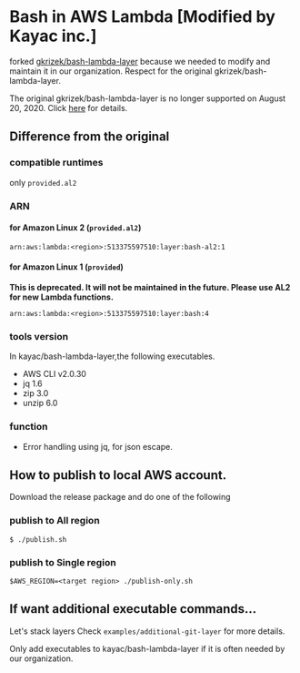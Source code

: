 # Bash in AWS Lambda [Modified by Kayac inc.]

forked [gkrizek/bash-lambda-layer](https://github.com/gkrizek/bash-lambda-layer) because we needed to modify and maintain it in our organization.
Respect for the original gkrizek/bash-lambda-layer.

The original gkrizek/bash-lambda-layer is no longer supported on August 20, 2020.
Click [here](https://github.com/gkrizek/bash-lambda-layer/commit/703b0ade8174022d44779d823172ab7ac33a5505) for details.

## Difference from the original

### compatible runtimes

only `provided.al2`

### ARN

#### for Amazon Linux 2 (`provided.al2`)

```
arn:aws:lambda:<region>:513375597510:layer:bash-al2:1
```

#### for Amazon Linux 1 (`provided`)

**This is deprecated. It will not be maintained in the future. Please use AL2 for new Lambda functions.**

```
arn:aws:lambda:<region>:513375597510:layer:bash:4
```

### tools version

In kayac/bash-lambda-layer,the following executables.

- AWS CLI v2.0.30
- jq 1.6
- zip 3.0
- unzip 6.0

### function

- Error handling using jq, for json escape.

## How to publish to local AWS account.

Download the release package and do one of the following

### publish to All region

```
$ ./publish.sh
```

### publish to Single region

```
$AWS_REGION=<target region> ./publish-only.sh
```

## If want additional executable commands...

Let's stack layers
Check `examples/additional-git-layer` for more details.

Only add executables to kayac/bash-lambda-layer if it is often needed by our organization.

